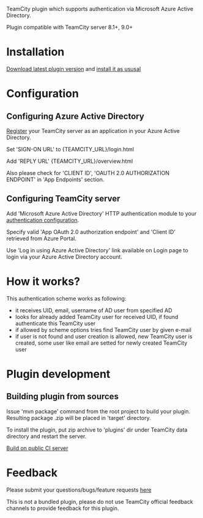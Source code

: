 
TeamCity plugin which supports authentication via Microsoft Azure Active Directory.

Plugin compatible with TeamCity server 8.1+, 9.0+

# Installation

[Download latest plugin version](https://teamcity.jetbrains.com/repository/download/TeamCityPluginsByJetBrains_AzureSupport_AzureActiveDirectoryPlugi/lastSuccessful/azure-active-directory.zip) and [install it as ususal](http://confluence.jetbrains.com/display/TCD9/Installing+Additional+Plugins#InstallingAdditionalPlugins-InstallingTeamCityplugins)

# Configuration

## Configuring Azure Active Directory

[Register](https://msdn.microsoft.com/en-us/library/azure/dn132599.aspx#BKMK_Adding) your TeamCity server as an application in your Azure Active Directory.

Set 'SIGN-ON URL' to {TEAMCITY_URL}/login.html

Add 'REPLY URL' {TEAMCITY_URL}/overview.html

Also please check for 'CLIENT ID', 'OAUTH 2.0 AUTHORIZATION ENDPOINT' in 'App Endpoints' section.

## Configuring TeamCity server

Add 'Microsoft Azure Active Directory' HTTP authentication module to your [authentication configuration](http://confluence.jetbrains.com/display/TCD9/Configuring+Authentication+Settings).

Specify valid 'App OAuth 2.0 authorization endpoint' and 'Client ID' retrieved from Azure Portal.

Use 'Log in using Azure Active Directory' link available on Login page to login via your Azure Active Directory account.

# How it works?

This authentication scheme works as following:
- it receives UID, email, username of AD user from specified AD
- looks for already added TeamCity user for received UID, if found authenticate this TeamCity user
- if allowed by scheme options tries find TeamCity user by given e-mail
- if user is not found and user creation is allowed, new TeamCity user is created, some user like email are setted for newly created TeamCity user

# Plugin development

## Building plugin from sources

Issue 'mvn package' command from the root project to build your plugin. Resulting package <artifactId>.zip will be placed in 'target' directory.

To install the plugin, put zip archive to 'plugins' dir under TeamCity data directory and restart the server.

[Build on public CI server](https://teamcity.jetbrains.com/viewType.html?buildTypeId=TeamCityPluginsByJetBrains_AzureSupport_AzureActiveDirectoryPlugi)

# Feedback

Please submit your questions/bugs/feature requests [here](https://github.com/ekoshkin/teamcity-azure-active-directory/issues)

This is not a bundled plugin, please do not use TeamCity official feedback channels to provide feedback for this plugin.
 
